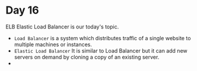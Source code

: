 # Day 16
ELB Elastic Load Balancer is our today's topic.
*   ```Load Balancer``` is a system which distributes traffic of a single website to multiple machines or instances.
*   ```Elastic Load Balancer``` It is similar to Load Balancer but it can add new servers on demand by cloning a copy of an existing server.
*   
